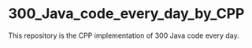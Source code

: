 # 300_Java_code_every_day_by_CPP
This repository is the CPP implementation of 300 Java code every day.
